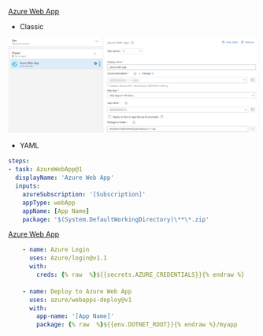 <!--DOCUSAURUS_CODE_TABS-->

<!--### Azure Pipelines-->
[Azure Web App](https://github.com/Microsoft/azure-pipelines-tasks/blob/master/Tasks/AzureWebAppV1/README.md)

- Classic

![Azure Web App](images/task-AzureWebApp.png)

- YAML

```yaml
steps:
- task: AzureWebApp@1
  displayName: 'Azure Web App'
  inputs:
    azureSubscription: '[Subscription]'
    appType: webApp
    appName: [App Name]
    package: '$(System.DefaultWorkingDirectory)\**\*.zip'
```
<!--### GitHub Actions-->
[Azure Web App](https://github.com/marketplace/actions/azure-webapp)
```yaml
    - name: Azure Login
      uses: Azure/login@v1.1
      with:
        creds: {% raw  %}${{secrets.AZURE_CREDENTIALS}}{% endraw %}

    - name: Deploy to Azure Web App
      uses: azure/webapps-deploy@v1
      with:
        app-name: '[App Name]'
        package: {% raw  %}${{env.DOTNET_ROOT}}{% endraw %}/myapp 
```
<!--END_DOCUSAURUS_CODE_TABS-->
